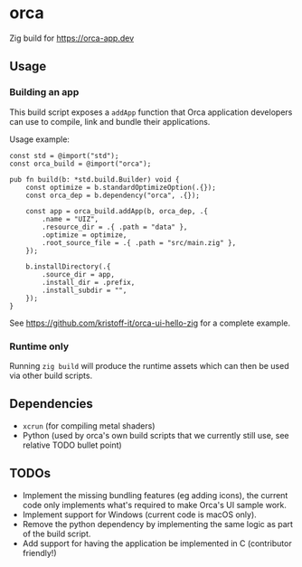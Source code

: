 # orca
Zig build for https://orca-app.dev


## Usage
### Building an app
This build script exposes a `addApp` function that Orca application developers can use to compile, link and bundle their applications.

Usage example:
```zig
const std = @import("std");
const orca_build = @import("orca");

pub fn build(b: *std.build.Builder) void {
    const optimize = b.standardOptimizeOption(.{});
    const orca_dep = b.dependency("orca", .{});

    const app = orca_build.addApp(b, orca_dep, .{
        .name = "UIZ",
        .resource_dir = .{ .path = "data" },
        .optimize = optimize,
        .root_source_file = .{ .path = "src/main.zig" },
    });

    b.installDirectory(.{
        .source_dir = app,
        .install_dir = .prefix,
        .install_subdir = "",
    });
}
```

See https://github.com/kristoff-it/orca-ui-hello-zig for a complete example.

### Runtime only
Running `zig build` will produce the runtime assets which can then be used via other build scripts.


## Dependencies

- `xcrun` (for compiling metal shaders)
- Python (used by orca's own build scripts that we currently still use, see relative TODO bullet point)


## TODOs

- Implement the missing bundling features (eg adding icons), the current code only implements what's required to make Orca's UI sample work.
- Implement support for Windows (current code is macOS only).
- Remove the python dependency by implementing the same logic as part of the build script.
- Add support for having the application be implemented in C (contributor friendly!)
